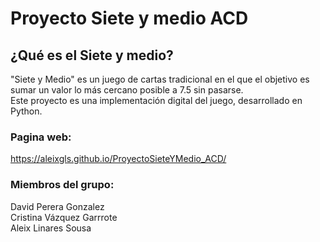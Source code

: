 # Proyecto Siete y medio ACD
## ¿Qué es el Siete y medio?
"Siete y Medio" es un juego de cartas tradicional en el que el objetivo es sumar un valor lo más cercano posible a 7.5 sin pasarse. \
Este proyecto es una implementación digital del juego, desarrollado en Python.

### **Pagina web:** 
https://aleixgls.github.io/ProyectoSieteYMedio_ACD/

### **Miembros del grupo:**
David Perera Gonzalez \
Cristina Vázquez Garrrote \
Aleix Linares Sousa 
